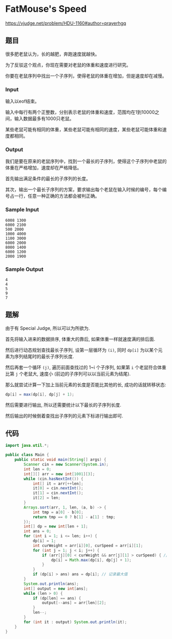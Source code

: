 # FatMouse's Speed

https://vjudge.net/problem/HDU-1160#author=prayerhgq

## 题目

很多肥老鼠认为，长的越肥，奔跑速度就越快。

为了反驳这个观点，你现在需要对老鼠的体重和速度进行研究。

你要在老鼠序列中找出一个子序列，使得老鼠的体重在增加，但是速度却在减慢。

### Input

输入以eof结束。

输入中每行有两个正整数，分别表示老鼠的体重和速度，范围均在1到10000之间，输入数据最多有1000只老鼠。

某些老鼠可能有相同的体重，某些老鼠可能有相同的速度，某些老鼠可能体重和速度都相同。

### Output
 
我们是要在原来的老鼠序列中，找到一个最长的子序列，使得这个子序列中老鼠的体重在严格增加，速度却在严格降低。

首先输出满足条件的最长的子序列的长度。

其次，输出一个最长子序列的方案，要求输出每个老鼠在输入时候的编号，每个编号占一行，任意一种正确的方法都会被判正确。

### Sample Input

```
6008 1300
6000 2100
500 2000
1000 4000
1100 3000
6000 2000
8000 1400
6000 1200
2000 1900
```

### Sample Output

```
4
4
5
9
7
```

## 题解

由于有 Special Judge, 所以可以为所欲为.

首先将输入进来的数据排序, 体重大的靠后, 如果体重一样就速度满的排后面.

然后进行动态规划查找最长子序列, 设第一层循环为 `(i)`, 同时 `dp[i]` 为以某个元素为序列结尾时的最长子序列长度.

然后再套一个循环 `(j)`, 遍历前面查找过的 1~i 个子序列, 如果第 `i` 个老鼠符合体重比第 `j` 个老鼠大, 速度小 (前边的子序列可以以当前元素为结尾).

那么就尝试计算一下加上当前元素的长度是否能比其他的长, 成功的话就转移状态:

```java
dp[i] = max(dp[i], dp[j] + 1);
```

然后需要进行输出, 所以还需要统计以下最长的子序列长度.

然后输出的时候倒着查找出子序列的元素下标进行输出即可.

## 代码

```java
import java.util.*;

public class Main {
    public static void main(String[] args) {
        Scanner cin = new Scanner(System.in);
        int len = 0;
        int[][] arr = new int[1001][3];
        while (cin.hasNextInt()) {
            int[] it = arr[++len];
            it[0] = cin.nextInt();
            it[1] = cin.nextInt();
            it[2] = len;
        }
        Arrays.sort(arr, 1, len, (a, b) -> {
            int tmp = a[0] - b[0];
            return tmp == 0 ? b[1] - a[1] : tmp;
        });
        int[] dp = new int[len + 1];
        int ans = 0;
        for (int i = 1; i <= len; i++) {
            dp[i] = 1;
            int curWeight = arr[i][0], curSpeed = arr[i][1];
            for (int j = 1; j < i; j++) {
                if (arr[j][0] < curWeight && arr[j][1] > curSpeed) { // 体重应该是逐渐增大, 速度应该是逐渐减小的
                    dp[i] = Math.max(dp[i], dp[j] + 1);
                }
            }
            if (dp[i] > ans) ans = dp[i]; // 记录最大值
        }
        System.out.println(ans);
        int[] output = new int[ans];
        while (len > 0) {
            if (dp[len] == ans) {
                output[--ans] = arr[len][2];
            }
            len--;
        }
        for (int it : output) System.out.println(it);
    }
}
```
